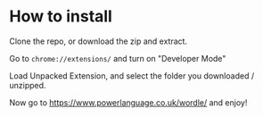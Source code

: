 # How to install

Clone the repo, or download the zip and extract.

Go to `chrome://extensions/` and turn on "Developer Mode"

Load Unpacked Extension, and select the folder you downloaded / unzipped.

Now go to https://www.powerlanguage.co.uk/wordle/ and enjoy!

